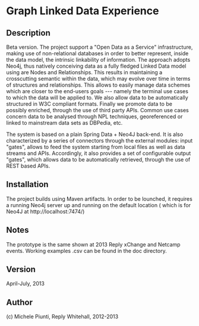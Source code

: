 Graph Linked Data Experience
============================
Description
-----------
Beta version. The project support a "Open Data as a Service" infrastructure, making use of non-relational databases in order to better represent, inside the data model, the intrinsic linkability of information. The approach adopts Neo4j, thus natively conceiving data as a fully fledged Linked Data model using are Nodes and Relationships. This results in maintaining a crosscutting semantic within the data, which may evolve over time in terms of structures and relationships. This allows to easily manage data schemes which are closer to the end-users goals --- namely the terminal use cases to which the data will be applied to. We also allow data to be automatically structured in W3C compliant formats. Finally we promote data to be possibly enriched, through the use of third party APIs. Common use cases concern data to be analysed through NPL techniques, georeferenced or linked to mainstream data sets as DBPedia, etc.

The system is based on a plain Spring Data + Neo4J back-end. It is also characterized by a series of connectors through the external modules: input "gates", allows to feed the system starting from local files as well as data streams and APIs. Accordingly, it also provides a set of configurable output "gates", which allows data to be automatically retrieved, through the use of REST based APIs.

Installation
-----------
The project builds using Maven artifacts. In order to be lounched, it requires a running Neo4j server up and running on the default location ( which is for Neo4J at http://localhost:7474/)

Notes
-----------
The prototype is the same shown at 2013 Reply xChange and Netcamp events.
Working examples .csv can be found in the doc directory.


Version
-----------
April-July, 2013

Author
-----------
(c) Michele Piunti, Reply Whitehall, 2012-2013
